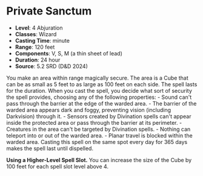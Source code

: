 # Private Sanctum

- **Level**: 4 Abjuration
- **Classes**: Wizard
- **Casting Time**: minute
- **Range**: 120 feet
- **Components**: V, S, M (a thin sheet of lead)
- **Duration**: 24 hour
- **Source**: 5.2 SRD (D&D 2024)

You make an area within range magically secure. The area is a Cube that can be as small as 5 feet to as large as 100 feet on each side. The spell lasts for the duration. When you cast the spell, you decide what sort of security the spell provides, choosing any of the following properties: - Sound can't pass through the barrier at the edge of the warded area. - The barrier of the warded area appears dark and foggy, preventing vision (including Darkvision) through it. - Sensors created by Divination spells can't appear inside the protected area or pass through the barrier at its perimeter. - Creatures in the area can't be targeted by Divination spells. - Nothing can teleport into or out of the warded area. - Planar travel is blocked within the warded area. Casting this spell on the same spot every day for 365 days makes the spell last until dispelled.

**Using a Higher-Level Spell Slot.** You can increase the size of the Cube by 100 feet for each spell slot level above 4.
